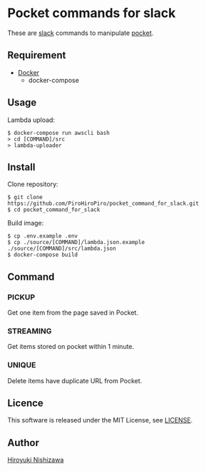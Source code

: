 # Pocket commands for slack

These are [slack](https://slack.com/) commands to manipulate [pocket](https://getpocket.com/).

## Requirement

- [Docker](https://www.docker.com/)
  - docker-compose

## Usage

Lambda upload:

```console
$ docker-compose run awscli bash
> cd [COMMAND]/src
> lambda-uploader
```

## Install

Clone repository:

```console
$ git clone https://github.com/PiroHiroPiro/pocket_command_for_slack.git
$ cd pocket_command_for_slack
```

Build image:

```console
$ cp .env.example .env
$ cp ./source/[COMMAND]/lambda.json.example ./source/[COMMAND]/src/lambda.json
$ docker-compose build
```

## Command

### PICKUP

Get one item from the page saved in Pocket.

### STREAMING

Get items stored on pocket within 1 minute.

### UNIQUE

Delete items have duplicate URL from Pocket.

## Licence

This software is released under the MIT License, see [LICENSE](https://github.com/PiroHiroPiro/pocket_command_for_slack/blob/master/LICENSE).

## Author

[Hiroyuki Nishizawa](https://github.com/PiroHiroPiro)
